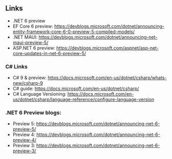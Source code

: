 ## Links

- .NET 6 preview
- EF Core 6 preview: https://devblogs.microsoft.com/dotnet/announcing-entity-framework-core-6-0-preview-5-compiled-models/
- .NET MAUI: https://devblogs.microsoft.com/dotnet/announcing-net-maui-preview-5/
- ASP.NET 6 preview: https://devblogs.microsoft.com/aspnet/asp-net-core-updates-in-net-6-preview-5/

### C# Links
- C# 9 & preview: https://docs.microsoft.com/en-us/dotnet/csharp/whats-new/csharp-9
- C# guide: https://docs.microsoft.com/en-us/dotnet/csharp/
- C# Language Versioning: https://docs.microsoft.com/en-us/dotnet/csharp/language-reference/configure-language-version

### .NET 6 Preview blogs:

- Preview 5: https://devblogs.microsoft.com/dotnet/announcing-net-6-preview-5/
- Preview 4: https://devblogs.microsoft.com/dotnet/announcing-net-6-preview-4/
- Preview 3: https://devblogs.microsoft.com/dotnet/announcing-net-6-preview-3/
